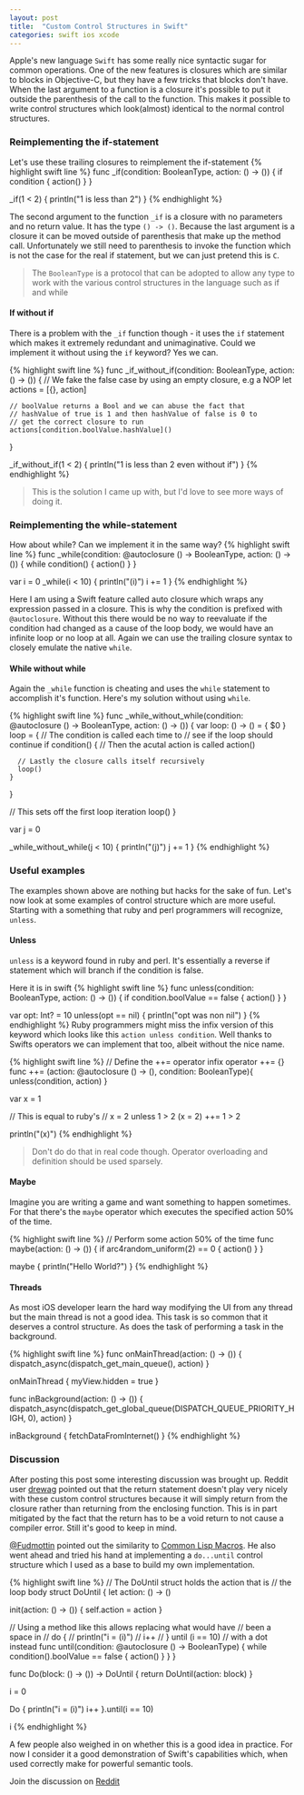 ```yaml
---
layout: post
title:  "Custom Control Structures in Swift"
categories: swift ios xcode
---
```

Apple's new language `Swift` has some really nice syntactic sugar for common operations. One of the new features is closures which are similar to blocks in Objective-C, but they have a few tricks that blocks don't have. When the last argument to a function is a closure it's possible to put it outside the parenthesis of the call to the function. This makes it possible to write control structures which look(almost) identical to the normal control structures.

### Reimplementing the if-statement
Let's use these trailing closures to reimplement the if-statement
{% highlight swift line %}
func _if(condition: BooleanType, action: () -> ()) {
  if condition {
    action()
  }
}

_if(1 < 2) {
  println("1 is less than 2")
}
{% endhighlight %}

The second argument to the function `_if` is a closure with no parameters and no return value. It has the type `() -> ()`. Because the last argument is a closure it can be moved outside of parenthesis that make up the method call. Unfortunately we still need to parenthesis to invoke the function which is not the case for the real if statement, but we can just pretend this is `C`.

> The `BooleanType` is a protocol that can be adopted to allow any type to work with the various control structures in the language such as if and while

#### If without if
There is a problem with the `_if` function though - it uses the `if` statement which makes it extremely redundant and unimaginative. Could we implement it without using the `if` keyword? Yes we can.

{% highlight swift line %}
func _if_without_if(condition: BooleanType, action: () -> ()) {
    // We fake the false case by using an empty closure, e.g a NOP
    let actions = [{}, action]

    // boolValue returns a Bool and we can abuse the fact that
    // hashValue of true is 1 and then hashValue of false is 0 to
    // get the correct closure to run
    actions[condition.boolValue.hashValue]()
}

_if_without_if(1 < 2) {
    println("1 is less than 2 even without if")
}
{% endhighlight %}

> This is the solution I came up with, but I'd love to see more ways of doing it.

### Reimplementing the while-statement

How about while? Can we implement it in the same way?
{% highlight swift line %}
func _while(condition: @autoclosure () -> BooleanType, action: () -> ()) {
  while condition() {
    action()
  }
}

var i = 0
_while(i < 10) {
  println("\(i)")
  i += 1
}
{% endhighlight %}

Here I am using a Swift feature called auto closure which wraps any expression passed in a closure. This is why the condition is prefixed with `@autoclosure`. Without this there would be no way to reevaluate if the condition had changed as a cause of the loop body, we would have an infinite loop or no loop at all. Again we can use the trailing closure syntax to closely emulate the native `while`.

#### While without while
Again the `_while` function is cheating and uses the `while` statement to accomplish it's function. Here's my solution without using `while`.

{% highlight swift line %}
func _while_without_while(condition: @autoclosure () -> BooleanType, 
                          action: () -> ()) {
  var loop: () -> () = { $0 }
  loop = {
    // The condition is called each time to 
    // see if the loop should continue
    if condition() {
      // Then the acutal action is called
      action()

      // Lastly the closure calls itself recursively
      loop()
    }
  }

  // This sets off the first loop iteration
  loop()
}

var j = 0

_while_without_while(j < 10) {
  println("\(j)")
  j += 1
}
{% endhighlight %}

### Useful examples

The examples shown above are nothing but hacks for the sake of fun. Let's now look at some examples of control structure which are more useful. Starting with a something that ruby and perl programmers will recognize, `unless`.

#### Unless

`unless` is a keyword found in ruby and perl. It's essentially a reverse if statement which will branch if the condition is false.

Here it is in swift
{% highlight swift line %}
func unless(condition: BooleanType, action: () -> ()) {
  if condition.boolValue == false {
    action()
  }
}

var opt: Int? = 10
unless(opt == nil) {
  println("opt was non nil")
}
{% endhighlight %}
Ruby programmers might miss the infix version of this keyword which looks like this `action unless condition`. Well thanks to Swifts operators we can implement that too, albeit without the nice name.

{% highlight swift line %}
// Define the ++= operator
infix operator ++= {}
func ++= (action: @autoclosure () -> (), condition: BooleanType){
  unless(condition, action)
}

var x = 1

// This is equal to ruby's
// x = 2 unless 1 > 2
(x = 2) ++= 1 > 2

println("\(x)")
{% endhighlight %}
>Don't do do that in real code though. Operator overloading and definition should be used sparsely.

#### Maybe

Imagine you are writing a game and want something to happen sometimes. For that there's the `maybe` operator which executes the specified action 50% of the time.

{% highlight swift line %}
// Perform some action 50% of the time
func maybe(action: () -> ()) {
  if arc4random_uniform(2) == 0 {
    action()
  }
}

maybe {
  println("Hello World?")
}
{% endhighlight %}
#### Threads

As most iOS developer learn the hard way modifying the UI from any thread but the main thread is not a good idea. This task is so common that it deserves a control structure. As does the task of performing a task in the background.

{% highlight swift line %}
func onMainThread(action: () -> ()) {
  dispatch_async(dispatch_get_main_queue(), action)
}

onMainThread {
  myView.hidden = true
}

func inBackground(action: () -> ()) {
  dispatch_async(dispatch_get_global_queue(DISPATCH_QUEUE_PRIORITY_HIGH, 0), action)
}

inBackground {
  fetchDataFromInternet()
}
{% endhighlight %}

### Discussion

After posting this post some interesting discussion was brought up. Reddit user [drewag](http://www.reddit.com/user/drewag) pointed out that the return statement doesn't play very nicely with these custom control structures because it will simply return from the closure rather than returning from the enclosing function. This is in part mitigated by the fact that the return has to be a void return to not cause a compiler error. Still it's good to keep in mind.

[@Fudmottin](https://twitter.com/Fudmottin) pointed out the similarity to [Common Lisp Macros](http://cl-cookbook.sourceforge.net/macros.html). He also went ahead and tried his hand at implementing a `do...until` control structure which I used as a base to build my own implementation.

{% highlight swift line %}
// The DoUntil struct holds the action that is
// the loop body
struct DoUntil {
  let action: () -> ()

  init(action: () -> ()) {
    self.action = action
  }
  
  // Using a method like this allows replacing what would have
  // been a space in 
  // do {
  //    println("i = \(i)")
  //    i++
  // } until (i == 10)
  // with a dot instead
  func until(condition: @autoclosure () -> BooleanType) {
    while condition().boolValue == false {
      action()
    }
  }
}

func Do(block: () -> ()) -> DoUntil {
  return DoUntil(action: block)
}

i = 0

Do {
  println("i = \(i)")
  i++
}.until(i == 10)

i
{% endhighlight %}

A few people also weighed in on whether this is a good idea in practice. For now I consider it a good demonstration of Swift's capabilities which, when used correctly make for powerful semantic tools.

Join the discussion on [Reddit](http://www.reddit.com/r/swift/comments/2e0s41/custom_control_structures_in_swift/)